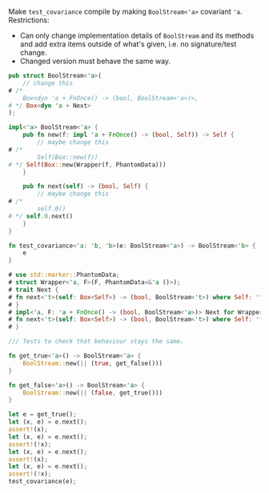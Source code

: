 Make `test_covariance` compile by making `BoolStream<'a>` covariant `'a`. Restrictions:
- Can only change implementation details of `BoolStream` and its methods and add extra items outside of what's given, i.e. no signature/test change.
- Changed version must behave the same way.
```rust
pub struct BoolStream<'a>(
    // change this
# /*
    Box<dyn 'a + FnOnce() -> (bool, BoolStream<'a>)>,
# */ Box<dyn 'a + Next>
);

impl<'a> BoolStream<'a> {
    pub fn new(f: impl 'a + FnOnce() -> (bool, Self)) -> Self {
        // maybe change this
# /*
        Self(Box::new(f))
# */ Self(Box::new(Wrapper(f, PhantomData)))
    }

    pub fn next(self) -> (bool, Self) {
        // maybe change this
# /*
        self.0()
# */ self.0.next()
    }
}

fn test_covariance<'a: 'b, 'b>(e: BoolStream<'a>) -> BoolStream<'b> {
    e
}

# use std::marker::PhantomData;
# struct Wrapper<'a, F>(F, PhantomData<&'a ()>);
# trait Next {
# fn next<'t>(self: Box<Self>) -> (bool, BoolStream<'t>) where Self: 't;
# }
# impl<'a, F: 'a + FnOnce() -> (bool, BoolStream<'a>)> Next for Wrapper<'a, F> {
# fn next<'t>(self: Box<Self>) -> (bool, BoolStream<'t>) where Self: 't { self.0() }
# }

/// Tests to check that behaviour stays the same.

fn get_true<'a>() -> BoolStream<'a> {
    BoolStream::new(|| (true, get_false()))
}

fn get_false<'a>() -> BoolStream<'a> {
    BoolStream::new(|| (false, get_true()))
}

let e = get_true();
let (x, e) = e.next();
assert!(x);
let (x, e) = e.next();
assert!(!x);
let (x, e) = e.next();
assert!(x);
let (x, e) = e.next();
assert!(!x);
test_covariance(e);
```
